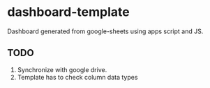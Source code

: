 # dashboard-template
Dashboard generated from google-sheets using apps script and JS.

## TODO
1. Synchronize with google drive.
2. Template has to check column data types
